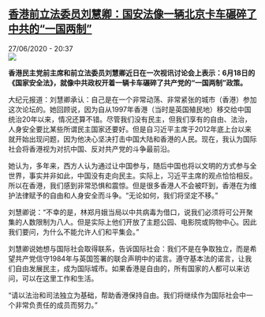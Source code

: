 <!--1593284266000-->
[香港前立法委员刘慧卿：国安法像一辆北京卡车碾碎了中共的“一国两制”](http://www.rfi.fr//cn/%E4%B8%AD%E5%9B%BD/20200627-%E9%A6%99%E6%B8%AF%E5%89%8D%E7%AB%8B%E6%B3%95%E5%A7%94%E5%91%98%E5%88%98%E6%85%A7%E5%8D%BF-%E5%9B%BD%E5%AE%89%E6%B3%95%E5%83%8F%E4%B8%80%E8%BE%86%E5%8C%97%E4%BA%AC%E5%8D%A1%E8%BD%A6%E7%A2%BE%E7%A2%8E%E4%BA%86%E4%B8%AD%E5%85%B1%E7%9A%84-%E4%B8%80%E5%9B%BD%E4%B8%A4%E5%88%B6)
------

<div>27/06/2020 - 20:37</div><img src="https://s.rfi.fr/media/display/e77e1374-b8a4-11ea-ad65-005056a964fe/w:310/p:16x9/%E9%A6%99%E6%B8%AF%E6%B0%91%E4%B8%BB%E5%85%9A%E5%89%8D%E4%B8%BB%E5%B8%AD%E5%88%98%E6%85%A7%E5%8D%BF%E3%80%82%EF%BC%88%E9%99%88%E6%9F%8F%E5%B7%9E%EF%BC%8F%E5%A4%A7%E7%BA%AA%E5%85%83%EF%BC%89.jpg"><p><strong>香港民主党前主席和前立法委员刘慧卿近日在一次视讯讨论会上表示：6月18日的《国家安全法》，就像中共政权开着一辆卡车碾碎了共产党的“一国两制”政策。</strong></p><div class="t-content__body u-clearfix"><div class="m-interstitial"></div><p>大纪元报道：刘慧卿承认：自己是在一个非常动荡、非常紧张的城市（香港）参加这次论坛的。她回顾说，因为自从1997年香港（当时是英国殖民地）移交给中国统治20年以来，情况还算不错。尽管我们没有民主，但我们享有的自由、法治，人身安全要比某些所谓民主国家还要好。但是自习近平主席于2012年底上台以来就开始出现问题，因为他决心坚决打击中国大陆和香港的人民。现在，我认为国际社会将香港视为对抗中国、反对共产党的斗争最前沿。</p><p>她认为，多年来，西方人认为通过让中国参与，随后中国也将以文明的方式参与全世界，事实并非如此，中国没有走向民主。实际上，习近平主席的观点恰恰相反。所以在香港，我们感到非常恐惧和震惊。但是很多香港人不会被吓到，香港在为维护法律赋予的自由和人身安全而斗争。“无论如何，我们将坚定不移。”</p><p>刘慧卿说：“不幸的是，林郑月娥当局以中共病毒为借口，说我们必须将可公开聚集的人数限制为八人。但是实际上他们开放了主题公园、电影院或购物中心。因此我们要问，为什么不能允许人们和平集会。”</p><p>刘慧卿说她想与国际社会取得联系，告诉国际社会：我们不是在争取独立，而是希望共产党信守1984年与英国签署的联合声明中的诺言。遵守基本法的诺言，让我们自由发展民主，成为国际城市。如果香港是自由的，所有国家的人都可以来访问，可以在这里工作和生活。</p><p>“请以法治和司法独立为基础，帮助香港保持自由。我们将继续作为国际社会中一个非常负责任的成员而努力。”</p><div class="o-self-promo o-self-promo--nl o-self-promo--hidden" data-selfpromo-newsletter></div><div class="o-self-promo o-self-promo--app o-self-promo--hidden" data-selfpromo-app></div></div>
